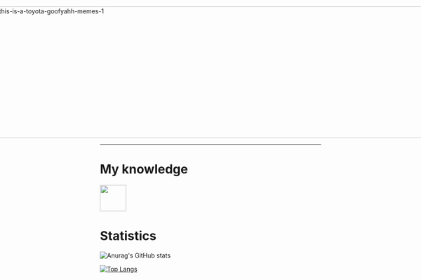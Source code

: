 <div style="display: flex; justify-content: center;">
    <a href="https://imgbb.com/"><img src="https://i.ibb.co/CzdqQFt/this-is-a-toyota-goofyahh-memes-1.gif" alt="this-is-a-toyota-goofyahh-memes-1" border="0" style="max-width: 100%; width: 1000px; height: 300px;"> </a>
</div>

---
# My knowledge
<img src="https://cdn.jsdelivr.net/gh/devicons/devicon@latest/icons/java/java-original.svg" width=60px />

# Statistics 

![Anurag's GitHub stats](https://github-readme-stats.vercel.app/api?username=InserTym&show_icons=true&bg_color=00000000)

[![Top Langs](https://github-readme-stats.vercel.app/api/top-langs/?username=InserTym&layout=pie)](https://github.com/anuraghazra/github-readme-stats)
